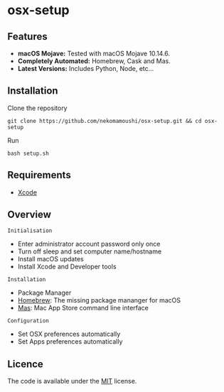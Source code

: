 # osx-setup

## Features

- **macOS Mojave:** Tested with macOS Mojave 10.14.6.
- **Completely Automated:** Homebrew, Cask and Mas.
- **Latest Versions:** Includes Python, Node, etc...

## Installation

Clone the repository

```
git clone https://github.com/nekomamoushi/osx-setup.git && cd osx-setup
```

Run

```
bash setup.sh
```

## Requirements

- [Xcode](https://apps.apple.com/fr/app/xcode/id497799835?mt=12)

## Overview 

`Initialisation`

- Enter administrator account password only once
- Turn off sleep and set computer name/hostname
- Install macOS updates
- Install Xcode and Developer tools 

`Installation`

- Package Manager
 - [Homebrew](https://brew.sh/): The missing package mananger for macOS
 - [Mas](https://github.com/mas-cli/mas): Mac App Store command line interface

`Configuration`

- Set OSX preferences automatically
- Set Apps preferences automatically

## Licence

The code is available under the [MIT](LICENSE) license.